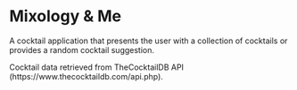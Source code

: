 # Mixology & Me
<p>A cocktail application that presents the user with a collection of cocktails or provides a random cocktail suggestion.</p>

<p> Cocktail data retrieved from TheCocktailDB API (<a>https://www.thecocktaildb.com/api.php</a>).</p>
